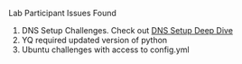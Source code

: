 Lab Participant Issues Found

1. DNS Setup Challenges.  Check out [DNS Setup Deep Dive](dns-setup.md)
2. YQ required updated version of python
3. Ubuntu challenges with access to config.yml
